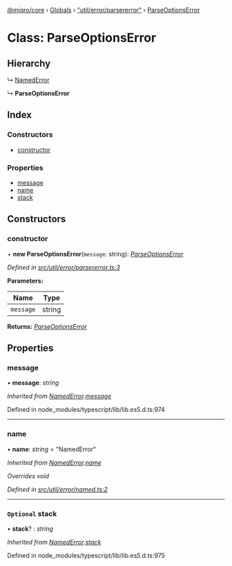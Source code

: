 [@miqro/core](../README.md) › [Globals](../globals.md) › ["util/error/parsererror"](../modules/_util_error_parsererror_.md) › [ParseOptionsError](_util_error_parsererror_.parseoptionserror.md)

# Class: ParseOptionsError

## Hierarchy

  ↳ [NamedError](_util_error_named_.namederror.md)

  ↳ **ParseOptionsError**

## Index

### Constructors

* [constructor](_util_error_parsererror_.parseoptionserror.md#constructor)

### Properties

* [message](_util_error_parsererror_.parseoptionserror.md#message)
* [name](_util_error_parsererror_.parseoptionserror.md#name)
* [stack](_util_error_parsererror_.parseoptionserror.md#optional-stack)

## Constructors

###  constructor

\+ **new ParseOptionsError**(`message`: string): *[ParseOptionsError](_util_error_parsererror_.parseoptionserror.md)*

*Defined in [src/util/error/parsererror.ts:3](https://github.com/claukers/miqro-core/blob/c210610/src/util/error/parsererror.ts#L3)*

**Parameters:**

Name | Type |
------ | ------ |
`message` | string |

**Returns:** *[ParseOptionsError](_util_error_parsererror_.parseoptionserror.md)*

## Properties

###  message

• **message**: *string*

*Inherited from [NamedError](_util_error_named_.namederror.md).[message](_util_error_named_.namederror.md#message)*

Defined in node_modules/typescript/lib/lib.es5.d.ts:974

___

###  name

• **name**: *string* = "NamedError"

*Inherited from [NamedError](_util_error_named_.namederror.md).[name](_util_error_named_.namederror.md#name)*

*Overrides void*

*Defined in [src/util/error/named.ts:2](https://github.com/claukers/miqro-core/blob/c210610/src/util/error/named.ts#L2)*

___

### `Optional` stack

• **stack**? : *string*

*Inherited from [NamedError](_util_error_named_.namederror.md).[stack](_util_error_named_.namederror.md#optional-stack)*

Defined in node_modules/typescript/lib/lib.es5.d.ts:975

